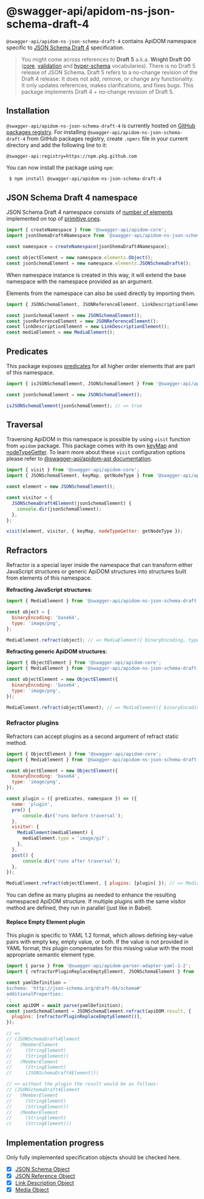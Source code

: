 # @swagger-api/apidom-ns-json-schema-draft-4

`@swagger-api/apidom-ns-json-schema-draft-4` contains ApiDOM namespace specific to [JSON Schema Draft 4](https://tools.ietf.org/html/draft-wright-json-schema-00) specification.

> You might come across references to **Draft 5** a.k.a. **Wright Draft 00** ([core](https://tools.ietf.org/html/draft-wright-json-schema-00), [validation](https://datatracker.ietf.org/doc/html/draft-wright-json-schema-validation-00) and [hyper-schema](https://datatracker.ietf.org/doc/html/draft-wright-json-schema-hyperschema-00) vocabularies). There is no Draft 5 release of JSON Schema. Draft 5 refers to a no-change revision of the Draft 4 release. It does not add, remove, or change any functionality. It only updates references, makes clarifications, and fixes bugs. This package implements Draft 4 + no-change revision of Draft 5.

## Installation

`@swagger-api/apidom-ns-json-schema-draft-4` is currently hosted on [GitHub packages registry](https://docs.github.com/en/packages/learn-github-packages/introduction-to-github-packages).
For installing `@swagger-api/apidom-ns-json-schema-draft-4` from GitHub packages registry, create `.npmrc` file in your current directory and add
the following line to it:

```
@swagger-api:registry=https://npm.pkg.github.com
```

You can now install the package using `npm`:

```sh
 $ npm install @swagger-api/apidom-ns-json-schema-draft-4
```

## JSON Schema Draft 4 namespace

JSON Schema Draft 4 namespace consists of [number of elements](https://github.com/swagger-api/apidom/tree/main/packages/apidom-ns-json-schema-draft-4/src/elements) implemented on top
of [primitive ones](https://github.com/refractproject/minim/tree/master/lib/primitives).

```js
import { createNamespace } from '@swagger-api/apidom-core';
import jsonShemaDraft4Namespace from '@swagger-api/apidom-ns-json-schema-draft-4';

const namespace = createNamespace(jsonShemaDraft4Namespace);

const objectElement = new namespace.elements.Object();
const jsonSchemaElement = new namespace.elements.JSONSchemaDraft4();
```

When namespace instance is created in this way, it will extend the base namespace
with the namespace provided as an argument.

Elements from the namespace can also be used directly by importing them.

```js
import { JSONSchemaElement, JSONReferenceElement, LinkDescriptionElement, MediaElement } from '@swagger-api/apidom-ns-json-schema-draft-4';

const jsonSchemaElement = new JSONSchemaElement();
const jsonReferenceElement = new JSONReferenceElement();
const linkDescriptionElement = new LinkDescriptionElement();
const mediaElement = new MediaElement();
```

## Predicates

This package exposes [predicates](https://github.com/swagger-api/apidom/blob/main/packages/apidom-ns-json-schema-draft-4/src/predicates.ts)
for all higher order elements that are part of this namespace.

```js
import { isJSONSchemaElement, JSONSchemaElement } from '@swagger-api/apidom-ns-json-schema-draft-4';

const jsonSchemaElement = new JSONSchemaElement();

isJSONSchemaElement(jsonSchemaElement); // => true
```

## Traversal

Traversing ApiDOM in this namespace is possible by using `visit` function from `apidom` package.
This package comes with its own [keyMap](https://github.com/swagger-api/apidom/blob/main/packages/apidom-ns-json-schema-draft-4/src/traversal/visitor.ts#L11) and [nodeTypeGetter](https://github.com/swagger-api/apidom/blob/main/packages/apidom-ns-json-schema-draft-4/src/traversal/visitor.ts#L4).
To learn more about these `visit` configuration options please refer to [@swagger-api/apidom-ast documentation](https://github.com/swagger-api/apidom/blob/main/packages/apidom-ast/README.md#visit).

```js
import { visit } from '@swagger-api/apidom-core';
import { JSONSchemaElement, keyMap, getNodeType } from '@swagger-api/apidom-ns-json-schema-draft-4';

const element = new JSONSchemaElement();

const visitor = {
  JSONSchemaDraft4Element(jsonSchemaElement) {
    console.dir(jsonSchemaElement);
  },
};

visit(element, visitor, { keyMap, nodeTypeGetter: getNodeType });
```

## Refractors

Refractor is a special layer inside the namespace that can transform either JavaScript structures
or generic ApiDOM structures into structures built from elements of this namespace.

**Refracting JavaScript structures**:

```js
import { MediaElement } from '@swagger-api/apidom-ns-json-schema-draft-4';

const object = {
  binaryEncoding: 'base64',
  type: 'image/png',
};

MediaElement.refract(object); // => MediaElement({ binaryEncoding, type })
```

**Refracting generic ApiDOM structures**:

```js
import { ObjectElement } from '@swagger-api/apidom-core';
import { MediaElement } from '@swagger-api/apidom-ns-json-schema-draft-4';

const objectElement = new ObjectElement({
  binaryEncoding: 'base64',
  type: 'image/png',
});

MediaElement.refract(objectElement); // => MediaElement({ binaryEncoding = 'base64', type = 'image/png' })
```

### Refractor plugins

Refractors can accept plugins as a second argument of refract static method.

```js
import { ObjectElement } from '@swagger-api/apidom-core';
import { MediaElement } from '@swagger-api/apidom-ns-json-schema-draft-4';

const objectElement = new ObjectElement({
  binaryEncoding: 'base64',
  type: 'image/png',
});

const plugin = ({ predicates, namespace }) => ({
  name: 'plugin',
  pre() {
      console.dir('runs before traversal');
  },
  visitor: {
    MediaElement(mediaElement) {
      mediaElement.type = 'image/gif';
    },
  },
  post() {
      console.dir('runs after traversal');
  },
});

MediaElement.refract(objectElement, { plugins: [plugin] }); // => MediaElement({ binaryEncoding = 'base64', type = 'image/gif' })
```

You can define as many plugins as needed to enhance the resulting namespaced ApiDOM structure.
If multiple plugins with the same visitor method are defined, they run in parallel (just like in Babel).

#### Replace Empty Element plugin

This plugin is specific to YAML 1.2 format, which allows defining key-value pairs with empty key,
empty value, or both. If the value is not provided in YAML format, this plugin compensates for
this missing value with the most appropriate semantic element type.

```js
import { parse } from '@swagger-api/apidom-parser-adapter-yaml-1-2';
import { refractorPluginReplaceEmptyElement, JSONSchemaElement } from '@swagger-api/apidom-ns-json-schema-draft-4';

const yamlDefinition = `
$schema: 'http://json-schema.org/draft-04/schema#'
additionalProperties:
`;
const apiDOM = await parse(yamlDefinition);
const jsonSchemaElement = JSONSchemaElement.refract(apiDOM.result, {
  plugins: [refractorPluginReplaceEmptyElement()],
});

// =>
// (JSONSchemaDraft4Element
//   (MemberElement
//     (StringElement)
//     (StringElement))
//   (MemberElement
//     (StringElement)
//     (JSONSchemaDraft4Element)))

// => without the plugin the result would be as follows:
// (JSONSchemaDraft4Element
//   (MemberElement
//     (StringElement)
//     (StringElement))
//   (MemberElement
//     (StringElement)
//     (StringElement)))
```

## Implementation progress

Only fully implemented specification objects should be checked here.

- [x] [JSON Schema Object](https://tools.ietf.org/html/draft-wright-json-schema-00)
- [x] [JSON Reference Object](https://datatracker.ietf.org/doc/html/draft-pbryan-zyp-json-ref-03)
- [x] [Link Description Object](https://datatracker.ietf.org/doc/html/draft-wright-json-schema-hyperschema-00#section-5)
- [x] [Media Object](https://datatracker.ietf.org/doc/html/draft-wright-json-schema-hyperschema-00#section-4.3)
